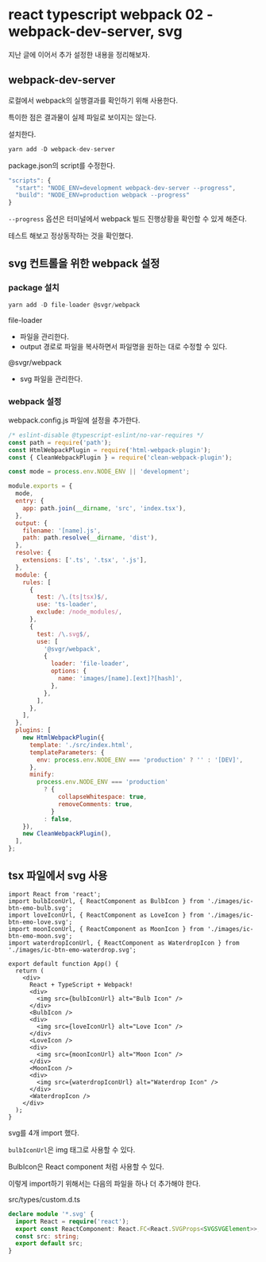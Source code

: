 # react typescript webpack 02 - webpack-dev-server, svg

지난 글에 이어서 추가 설정한 내용을 정리해보자.

## webpack-dev-server

로컬에서 webpack의 실행결과를 확인하기 위해 사용한다.

특이한 점은 결과물이 실제 파일로 보이지는 않는다.

설치한다.

```js
yarn add -D webpack-dev-server
```

package.json의 script를 수정한다.

```js
"scripts": {
  "start": "NODE_ENV=development webpack-dev-server --progress",
  "build": "NODE_ENV=production webpack --progress"
}
```

`--progress` 옵션은 터미널에서 webpack 빌드 진행상황을 확인할 수 있게 해준다.

테스트 해보고 정상동작하는 것을 확인했다.

## svg 컨트롤을 위한 webpack 설정

### package 설치

```js
yarn add -D file-loader @svgr/webpack
```

file-loader

- 파일을 관리한다.
- output 경로로 파일을 복사하면서 파일명을 원하는 대로 수정할 수 있다.

@svgr/webpack

- svg 파일을 관리한다.

### webpack 설정

webpack.config.js 파일에 설정을 추가한다.

```js
/* eslint-disable @typescript-eslint/no-var-requires */
const path = require('path');
const HtmlWebpackPlugin = require('html-webpack-plugin');
const { CleanWebpackPlugin } = require('clean-webpack-plugin');

const mode = process.env.NODE_ENV || 'development';

module.exports = {
  mode,
  entry: {
    app: path.join(__dirname, 'src', 'index.tsx'),
  },
  output: {
    filename: '[name].js',
    path: path.resolve(__dirname, 'dist'),
  },
  resolve: {
    extensions: ['.ts', '.tsx', '.js'],
  },
  module: {
    rules: [
      {
        test: /\.(ts|tsx)$/,
        use: 'ts-loader',
        exclude: /node_modules/,
      },
      {
        test: /\.svg$/,
        use: [
          '@svgr/webpack',
          {
            loader: 'file-loader',
            options: {
              name: 'images/[name].[ext]?[hash]',
            },
          },
        ],
      },
    ],
  },
  plugins: [
    new HtmlWebpackPlugin({
      template: './src/index.html',
      templateParameters: {
        env: process.env.NODE_ENV === 'production' ? '' : '[DEV]',
      },
      minify:
        process.env.NODE_ENV === 'production'
          ? {
              collapseWhitespace: true,
              removeComments: true,
            }
          : false,
    }),
    new CleanWebpackPlugin(),
  ],
};
```

## tsx 파일에서 svg 사용

```tsx
import React from 'react';
import bulbIconUrl, { ReactComponent as BulbIcon } from './images/ic-btn-emo-bulb.svg';
import loveIconUrl, { ReactComponent as LoveIcon } from './images/ic-btn-emo-love.svg';
import moonIconUrl, { ReactComponent as MoonIcon } from './images/ic-btn-emo-moon.svg';
import waterdropIconUrl, { ReactComponent as WaterdropIcon } from './images/ic-btn-emo-waterdrop.svg';

export default function App() {
  return (
    <div>
      React + TypeScript + Webpack!
      <div>
        <img src={bulbIconUrl} alt="Bulb Icon" />
      </div>
      <BulbIcon />
      <div>
        <img src={loveIconUrl} alt="Love Icon" />
      </div>
      <LoveIcon />
      <div>
        <img src={moonIconUrl} alt="Moon Icon" />
      </div>
      <MoonIcon />
      <div>
        <img src={waterdropIconUrl} alt="Waterdrop Icon" />
      </div>
      <WaterdropIcon />
    </div>
  );
}
```

svg를 4개 import 했다.

`bulbIconUrl`은 img 태그로 사용할 수 있다.

BulbIcon은 React component 처럼 사용할 수 있다.

이렇게 import하기 위해서는 다음의 파일을 하나 더 추가해야 한다.

src/types/custom.d.ts

```ts
declare module '*.svg' {
  import React = require('react');
  export const ReactComponent: React.FC<React.SVGProps<SVGSVGElement>>;
  const src: string;
  export default src;
}
```
